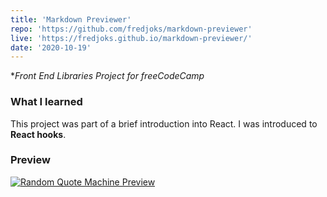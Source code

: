 ```yaml
---
title: 'Markdown Previewer'
repo: 'https://github.com/fredjoks/markdown-previewer'
live: 'https://fredjoks.github.io/markdown-previewer/'
date: '2020-10-19'
---
```

**Front End Libraries Project for freeCodeCamp*
### What I learned
This project was part of a brief introduction into React.
I was introduced to **React hooks**.
### Preview
<a href='https://fredjoks.github.io/markdown-previewer/' targer='_blank'>
    <img src="/images/markdown-preview.gif" alt="Random Quote Machine Preview" style="margin: auto;">
</a>